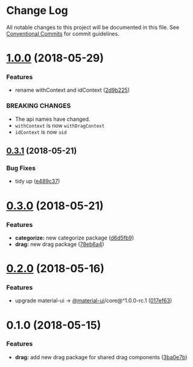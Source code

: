 # Change Log

All notable changes to this project will be documented in this file.
See [Conventional Commits](https://conventionalcommits.org) for commit guidelines.

<a name="1.0.0"></a>
# [1.0.0](https://github.com/pie-framework/pie-lib/compare/@pie-lib/drag@0.3.1...@pie-lib/drag@1.0.0) (2018-05-29)


### Features

* rename withContext and idContext ([2d9b225](https://github.com/pie-framework/pie-lib/commit/2d9b225))


### BREAKING CHANGES

* The api names have changed.
* `withContext` is now `withDragContext`
* `idContext` is now `uid`




<a name="0.3.1"></a>
## [0.3.1](https://github.com/pie-framework/pie-lib/compare/@pie-lib/drag@0.3.0...@pie-lib/drag@0.3.1) (2018-05-21)


### Bug Fixes

* tidy up ([e489c37](https://github.com/pie-framework/pie-lib/commit/e489c37))




<a name="0.3.0"></a>
# [0.3.0](https://github.com/pie-framework/pie-lib/compare/@pie-lib/drag@0.2.0...@pie-lib/drag@0.3.0) (2018-05-21)


### Features

* **categorize:** new categorize package ([d6d5fb9](https://github.com/pie-framework/pie-lib/commit/d6d5fb9))
* **drag:** new drag package ([78eb6a4](https://github.com/pie-framework/pie-lib/commit/78eb6a4))




<a name="0.2.0"></a>
# [0.2.0](https://github.com/pie-framework/pie-lib/compare/@pie-lib/drag@0.1.0...@pie-lib/drag@0.2.0) (2018-05-16)


### Features

* upgrade material-ui -> [@material-ui](https://github.com/material-ui)/core@^1.0.0-rc.1 ([017ef63](https://github.com/pie-framework/pie-lib/commit/017ef63))




<a name="0.1.0"></a>
# 0.1.0 (2018-05-15)


### Features

* **drag:** add new drag package for shared drag components ([3ba0e7b](https://github.com/pie-framework/pie-lib/commit/3ba0e7b))
